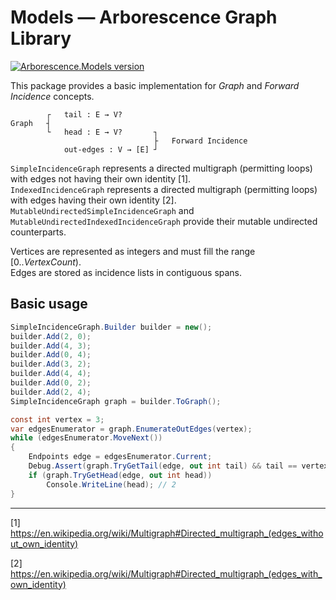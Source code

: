 # Models — Arborescence Graph Library

[![Arborescence.Models version](https://img.shields.io/nuget/v/Arborescence.Models.svg?label=Models&logo=nuget)](https://nuget.org/packages/Arborescence.Models/)

This package provides a basic implementation for _Graph_ and _Forward Incidence_ concepts.

```
        ┌   tail : E → V?
Graph   ┤
        └   head : E → V?       ┐
                                ├   Forward Incidence
            out-edges : V → [E] ┘
```

`SimpleIncidenceGraph` represents a directed multigraph (permitting loops) with edges not having their own identity [1].  
`IndexedIncidenceGraph` represents a directed multigraph (permitting loops) with edges having their own identity [2].  
`MutableUndirectedSimpleIncidenceGraph` and `MutableUndirectedIndexedIncidenceGraph` provide their mutable undirected counterparts.

Vertices are represented as integers and must fill the range [0.._VertexCount_).  
Edges are stored as incidence lists in contiguous spans.

## Basic usage

```cs
SimpleIncidenceGraph.Builder builder = new();
builder.Add(2, 0);
builder.Add(4, 3);
builder.Add(0, 4);
builder.Add(3, 2);
builder.Add(4, 4);
builder.Add(0, 2);
builder.Add(2, 4);
SimpleIncidenceGraph graph = builder.ToGraph();

const int vertex = 3;
var edgesEnumerator = graph.EnumerateOutEdges(vertex);
while (edgesEnumerator.MoveNext())
{
    Endpoints edge = edgesEnumerator.Current;
    Debug.Assert(graph.TryGetTail(edge, out int tail) && tail == vertex);
    if (graph.TryGetHead(edge, out int head))
        Console.WriteLine(head); // 2
}
```

---

[1] https://en.wikipedia.org/wiki/Multigraph#Directed_multigraph_(edges_without_own_identity)

[2] https://en.wikipedia.org/wiki/Multigraph#Directed_multigraph_(edges_with_own_identity)
